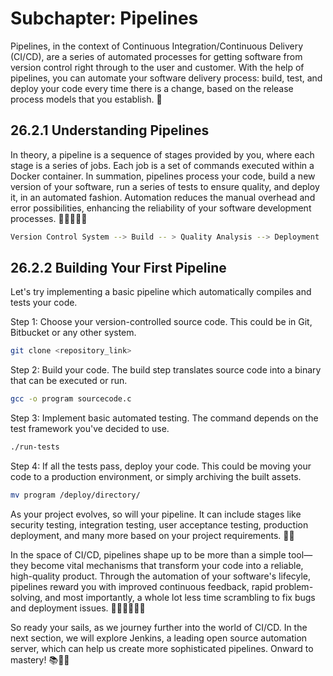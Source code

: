 # Subchapter: Pipelines

Pipelines, in the context of Continuous Integration/Continuous Delivery (CI/CD), are a series of automated processes for getting software from version control right through to the user and customer. With the help of pipelines, you can automate your software delivery process: build, test, and deploy your code every time there is a change, based on the release process models that you establish. 🚀

## 26.2.1 Understanding Pipelines

In theory, a pipeline is a sequence of stages provided by you, where each stage is a series of jobs. Each job is a set of commands executed within a Docker container. In summation, pipelines process your code, build a new version of your software, run a series of tests to ensure quality, and deploy it, in an automated fashion. Automation reduces the manual overhead and error possibilities, enhancing the reliability of your software development processes. 💪👨‍💻👩‍💻

```bash
Version Control System --> Build -- > Quality Analysis --> Deployment
```

## 26.2.2 Building Your First Pipeline 

Let's try implementing a basic pipeline which automatically compiles and tests your code.

Step 1: Choose your version-controlled source code. This could be in Git, Bitbucket or any other system.

```bash
git clone <repository_link>
```

Step 2: Build your code. The build step translates source code into a binary that can be executed or run. 

```bash
gcc -o program sourcecode.c
```

Step 3: Implement basic automated testing. The command depends on the test framework you've decided to use.

```bash
./run-tests
```

Step 4: If all the tests pass, deploy your code. This could be moving your code to a production environment, or simply archiving the built assets.

```bash
mv program /deploy/directory/
```

As your project evolves, so will your pipeline. It can include stages like security testing, integration testing, user acceptance testing, production deployment, and many more based on your project requirements. 🌟🌟

In the space of CI/CD, pipelines shape up to be more than a simple tool—they become vital mechanisms that transform your code into a reliable, high-quality product. Through the automation of your software's lifecyle, pipelines reward you with improved continuous feedback, rapid problem-solving, and most importantly, a whole lot less time scrambling to fix bugs and deployment issues. 💼🎯👩‍💻👨‍💻

So ready your sails, as we journey further into the world of CI/CD. In the next section, we will explore Jenkins, a leading open source automation server, which can help us create more sophisticated pipelines. Onward to mastery! 📚🌟🚀